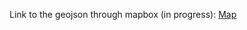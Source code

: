Link to the geojson through mapbox (in progress):
[Map](https://api.tiles.mapbox.com/v4/dshelts.jkofg07d/page.html?access_token=pk.eyJ1IjoiZHNoZWx0cyIsImEiOiJ5bF9hc21vIn0.zGVDUkPYN6NkgOXMK8DIGg#12/42.0260/-71.2027)